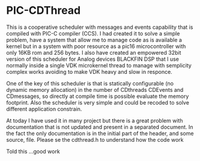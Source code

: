 # PIC-CDThread

This is a cooperative scheduler with messages and events capability that is compiled with PIC-C compiler (CCS).
I had created it to solve a simple problem, have a system that allow me to manage code as is available a kernel but in a system 
 with poor resource as a pic16 microcontroller with only 16KB rom and 256 bytes.
I also have created an empowered 32bit version of this scheduler for Analog devices BLACKFIN DSP that I use normally inside
 a single VDK microkernel thread to manage with semplicity complex works avoiding to make VDK heavy and slow in responce.

One of the key of this scheduler is that is statically configurable (no dynamic memory allocation) in the number of CDthreads
 CDEvents and CDmessages, so directly at compile time is possible evaluate the memory footprint. Also the scheduler is very simple 
 and could be recoded to solve different application constrain.
 
At today I have used it in many project but there is a great problem with documentation that is not updated and present in a separated document. In the fact the only documentation is in the initial part of the header, and some source, file. Please se the cdthread.h to understand how the code work

Told this ...good work
 
 
